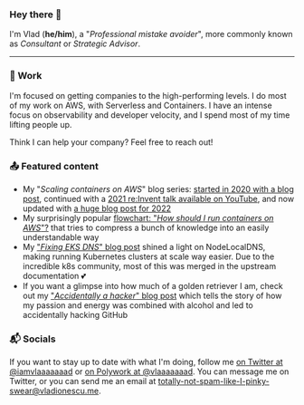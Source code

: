 ### Hey there 👋

I'm Vlad (**he/him**), a "_Professional mistake avoider_", more commonly known as _Consultant_ or _Strategic Advisor_.

---

### 💼 Work

I'm focused on getting companies to the high-performing levels. I do most of my work on AWS, with Serverless and Containers. I have an intense focus on observability and developer velocity, and I spend most of my time lifting people up.

Think I can help your company? Feel free to reach out!

### 📤 Featured content

- My "_Scaling containers on AWS_" blog series: [started in 2020 with a blog post](https://www.vladionescu.me/posts/scaling-containers-in-aws/), continued with a [2021 re:Invent talk available on YouTube](https://www.youtube.com/watch?v=UhRiLCxYNbo), and now updated with [a huge blog post for 2022](https://www.vladionescu.me/posts/scaling-containers-on-aws-in-2022/)
- My surprisingly popular [flowchart: "_How should I run containers on AWS_"?](https://www.vladionescu.me/posts/flowchart-how-should-i-run-containers-on-aws-2021/) that tries to compress a bunch of knowledge into an easily understandable way
- My ["_Fixing EKS DNS_" blog post](https://www.vladionescu.me/posts/eks-dns/) shined a light on NodeLocalDNS, making running Kubernetes clusters at scale way easier. Due to the incredible k8s community, most of this was merged in the upstream documentation 💕
- If you want a glimpse into how much of a golden retriever I am, check out my ["_Accidentally a hacker_" blog post](https://www.vladionescu.me/posts/how-i-became-a-hacker/) which tells the story of how my passion and energy was combined with alcohol and led to accidentally hacking GitHub

### 📬 Socials

If you want to stay up to date with what I'm doing, follow me [on Twitter at @iamvlaaaaaaad](https://twitter.com/iamvlaaaaaaad/) or [on Polywork at @vlaaaaaaad](https://www.polywork.com/vlaaaaaaad). You can message me on Twitter, or you can send me an email at [totally-not-spam-like-I-pinky-swear@vladionescu.me](mailto:totally-not-spam-I-pinky-swear@vladionescu.me?subject=Hey).
